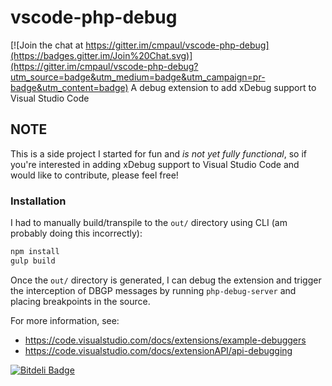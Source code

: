# vscode-php-debug

[![Join the chat at https://gitter.im/cmpaul/vscode-php-debug](https://badges.gitter.im/Join%20Chat.svg)](https://gitter.im/cmpaul/vscode-php-debug?utm_source=badge&utm_medium=badge&utm_campaign=pr-badge&utm_content=badge)
A debug extension to add xDebug support to Visual Studio Code

## NOTE
This is a side project I started for fun and *is not yet fully functional*, so if you're interested in adding xDebug support to Visual Studio Code and would like to contribute, please feel free!

### Installation

I had to manually build/transpile to the `out/` directory using CLI (am probably doing this incorrectly):
```bash
npm install
gulp build
```
Once the `out/` directory is generated, I can debug the extension and trigger the interception of DBGP messages by running `php-debug-server` and placing breakpoints in the source.

For more information, see:
- https://code.visualstudio.com/docs/extensions/example-debuggers
- https://code.visualstudio.com/docs/extensionAPI/api-debugging


[![Bitdeli Badge](https://d2weczhvl823v0.cloudfront.net/cmpaul/vscode-php-debug/trend.png)](https://bitdeli.com/free "Bitdeli Badge")

